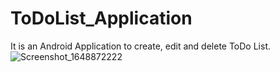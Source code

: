 # ToDoList_Application
It is an Android Application to create, edit and delete ToDo List.
![Screenshot_1648872222](https://user-images.githubusercontent.com/68063138/161365417-4d0d6ce6-4f3e-48d1-b6cd-2e52949f9c00.png)
